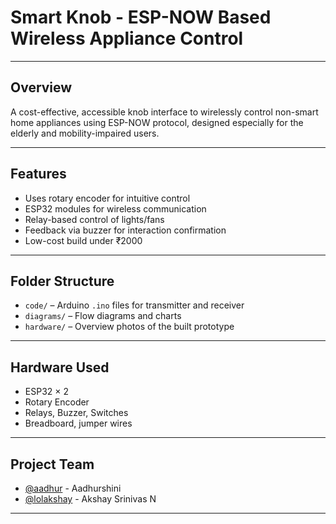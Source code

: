 # Smart Knob - ESP-NOW Based Wireless Appliance Control

---

## Overview
A cost-effective, accessible knob interface to wirelessly control non-smart home appliances using ESP-NOW protocol, designed especially for the elderly and mobility-impaired users.

---

## Features
- Uses rotary encoder for intuitive control
- ESP32 modules for wireless communication
- Relay-based control of lights/fans
- Feedback via buzzer for interaction confirmation
- Low-cost build under ₹2000

---

## Folder Structure
- `code/` – Arduino `.ino` files for transmitter and receiver
- `diagrams/` – Flow diagrams and charts
- `hardware/` – Overview photos of the built prototype

---

## Hardware Used
- ESP32 × 2
- Rotary Encoder
- Relays, Buzzer, Switches
- Breadboard, jumper wires

---

##  Project Team
- [@aadhur](https://github.com/aadhur) - Aadhurshini
- [@lolakshay](https://github.com/lolakshay) - Akshay Srinivas N

---

